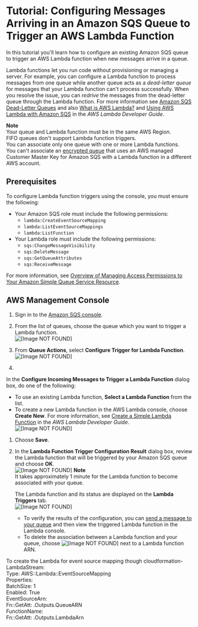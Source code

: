 # Tutorial: Configuring Messages Arriving in an Amazon SQS Queue to Trigger an AWS Lambda Function<a name="sqs-configure-lambda-function-trigger"></a>

In this tutorial you'll learn how to configure an existing Amazon SQS queue to trigger an AWS Lambda function when new messages arrive in a queue\.

Lambda functions let you run code without provisioning or managing a server\. For example, you can configure a Lambda function to process messages from one queue while another queue acts as a *dead\-letter queue* for messages that your Lambda function can't process successfully\. When you resolve the issue, you can *redrive* the messages from the dead\-letter queue through the Lambda function\. For more information see [Amazon SQS Dead\-Letter Queues](sqs-dead-letter-queues.md) and also [What is AWS Lambda?](http://docs.aws.amazon.com/lambda/latest/dg/welcome.html) and [Using AWS Lambda with Amazon SQS](http://docs.aws.amazon.com/lambda/latest/dg/with-sqs.html) in the *AWS Lambda Developer Guide*\.

**Note**  
Your queue and Lambda function must be in the same AWS Region\.  
FIFO queues don't support Lambda function triggers\.  
You can associate only one queue with one or more Lambda functions\.  
You can't associate an [encrypted queue](sqs-server-side-encryption.md) that uses an AWS managed Customer Master Key for Amazon SQS with a Lambda function in a different AWS account\.

## Prerequisites<a name="configure-lambda-function-trigger-prerequisites"></a>

To configure Lambda function triggers using the console, you must ensure the following:
+ Your Amazon SQS role must include the following permissions:
  + `lambda:CreateEventSourceMapping`
  + `lambda:ListEventSourceMappings`
  + `lambda:ListFunction`
+ Your Lambda role must include the following permissions:
  + `sqs:ChangeMessageVisibility`
  + `sqs:DeleteMessage`
  + `sqs:GetQueueAttributes`
  + `sqs:ReceiveMessage`

For more information, see [Overview of Managing Access Permissions to Your Amazon Simple Queue Service Resource](sqs-overview-of-managing-access.md)\.

## AWS Management Console<a name="configure-lambda-function-trigger-console"></a>

1. Sign in to the [Amazon SQS console](https://console.aws.amazon.com/sqs/)\.

1. From the list of queues, choose the queue which you want to trigger a Lambda function\.  
![\[Image NOT FOUND\]](http://docs.aws.amazon.com/AWSSimpleQueueService/latest/SQSDeveloperGuide/images/sqs-tutorials-subscribe-queue-to-sns-topic-choose-queue.png)

1. From **Queue Actions**, select **Configure Trigger for Lambda Function**\.  
![\[Image NOT FOUND\]](http://docs.aws.amazon.com/AWSSimpleQueueService/latest/SQSDeveloperGuide/images/sqs-tutorials-configure-incoming-messages-trigger-lambda-function-drop-down.png)

1. 

   In the **Configure Incoming Messages to Trigger a Lambda Function** dialog box, do one of the following:
   + To use an existing Lambda function, **Select a Lambda Function** from the list\.
   + To create a new Lambda function in the AWS Lambda console, choose **Create New**\. For more information, see [Create a Simple Lambda Function](http://docs.aws.amazon.com/lambda/latest/dg/get-started-create-function.html) in the *AWS Lambda Developer Guide*\.  
![\[Image NOT FOUND\]](http://docs.aws.amazon.com/AWSSimpleQueueService/latest/SQSDeveloperGuide/images/sqs-tutorials-configure-incoming-messages-trigger-lambda-function-dialog-box.png)

1. Choose **Save**\.

1. In the **Lambda Function Trigger Configuration Result** dialog box, review the Lambda function that will be triggered by your Amazon SQS queue and choose **OK**\.  
![\[Image NOT FOUND\]](http://docs.aws.amazon.com/AWSSimpleQueueService/latest/SQSDeveloperGuide/images/sqs-tutorials-configure-incoming-messages-trigger-lambda-function-result.png)
**Note**  
It takes approximately 1 minute for the Lambda function to become associated with your queue\.

   The Lambda function and its status are displayed on the **Lambda Triggers** tab\.  
![\[Image NOT FOUND\]](http://docs.aws.amazon.com/AWSSimpleQueueService/latest/SQSDeveloperGuide/images/sqs-tutorials-configure-incoming-messages-trigger-lambda-function-association.png)
   + To verify the results of the configuration, you can [send a message to your queue](sqs-send-message.md) and then view the triggered Lambda function in the Lambda console\.
   + To delete the association between a Lambda function and your queue, choose ![\[Image NOT FOUND\]](http://docs.aws.amazon.com/AWSSimpleQueueService/latest/SQSDeveloperGuide/images/sqs-delete-queue-tag.png) next to a Lambda function ARN\.
 
 To create the Lambda for event source mapping though cloudformation-\
 LambdaStream:\
   Type: AWS::Lambda::EventSourceMapping\
   Properties:\
     BatchSize: 1\
     Enabled: True\
     EventSourceArn:\
       Fn::GetAtt: <SQSQueue>.Outputs.QueueARN\
     FunctionName:\
       Fn::GetAtt: <Lambda>.Outputs.LambdaArn
